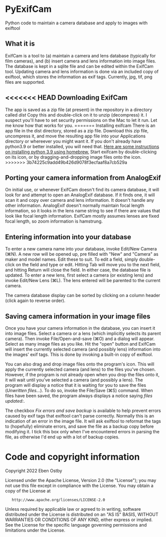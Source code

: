 # PyExifCam
 Python code to maintain a camera database and apply to images with exiftool
 <h2>
What it is
 </h2>
 ExifCam is a tool to (a) maintain a camera and lens database (typically for film cameras), and (b) insert camera and lens information into image files. The database is
 kept in a sqlite file and can be edited within the ExifCam tool. Updating camera and lens information is done via an included copy of exiftool, which stores the
 information as exif tags. Currently, jpg, tif, png files are supported.
 <h2>
<<<<<<< HEAD
 Downloading ExifCam
 </h2>
 The app is saved as a zip file (at present) in the repository in a directory called <i>dist</i>
 Copy this and double-click on it to unzip (decompress) it. 
 I suspect you'll have to set security permissions on the Mac to let it run.
 Let me know how that works for you.
=======
 Installing exifcam
 </h2>
 There is an app file in the dist directory, stored as a zip file. Download this zip file, uncompress it, and move the resulting app file into your
 Applications directory or whereever you might want it.
 If you don't already have python3.9 or better installed, you will need that. 
 <a href="https://www.freecodecamp.org/news/python-version-on-mac-update/"> Here are some instructions on installing python 3.9 using homebrew.</a>
 Start exifcam by double-clicking on its icon, or by dragging-and-dropping image files onto the icon.
>>>>>>> 3b74225c9add49b426d9078f3ecfaaf8a7cb529a
 <h2>
 Porting your camera information from AnalogExif
 </h2>
 On initial use, or whenever ExifCam doesn't find its camera database, it will look for and attempt to open an AnalogExif database. If it finds one, it will scan it and
 copy over camera and lens information. It doesn't handle any other information. AnalogExif doesn't normally maintain focal length information, so it looks in the lens 
 name string to see if there are values that look like focal length information. ExifCam mostly assumes lenses are fixed focal length, so zoom information is hamstrung.
 <h2>
Entering information into your database
 </h2>
 To enter a new camera name into your database, invoke Edit/New Camera (⌘N). A new row will be opened up, pre filled with "New" and "Camera" as maker and model names. 
 Edit these to suit. To edit a field, simply double-click on the field and type or edit. Hitting Tab will move you to the next field, and hitting Return will close the
 field. In either case, the database file is updated.
 To enter a new lens, first select a camera (or existing lens) and invoke Edit/New Lens (⌘L). The lens entered will be parented to the current camera. 
 <p>
 The camera database display can be sorted by clicking on a column header (click again to reverse order).
 <h2>
Saving camera information in your image files
 </h2>
 Once you have your camera information in the database, you can insert it into image files. Select a camera or a lens (which implicitly selects its parent camera).
 Then invoke File/Open-and-save (⌘O) and a dialog will appear. Select as many image files as you like. Hit the "open" button and ExifCam will insert the currently
 selected camera (and possibly lens) information into the images' exif tags. This is done by invoking a built-in copy of exiftool.
 <p>
 You can also drag and drop image files onto the program's icon. This will apply the currently selected camera (and lens) to the files you've chosen.
 However, if the program is not already open when you drop the files onto it, it will wait until you've selected a camera (and possibly a lens). The program will display
 a notice that it is waiting for you to save the files (<i>Unwritten files...</i>). To do so, invoke the File/Save (⌘S) command.  When files have been saved,
 the program always displays a notice saying <i>files updated:</i>.
 <p>
  The checkbox <i>Fix errors and save backup</i> is available to help prevent errors caused by exif tags that exiftool can't parse correctly. Normally this
  is an indication of an error in the image file. It will ask exiftool to reformat the tags to (hopefully) eliminate errors, and save the file
  as a backup copy before modifying it. I tick this box only when I've encountered errors in parsing the file, as otherwise I'd end up with a lot of backup copies.
  <h1>
   Code and copyright information
   </h1>
   
   Copyright 2022 Eben Ostby

   Licensed under the Apache License, Version 2.0 (the "License");
   you may not use this file except in compliance with the License.
   You may obtain a copy of the License at

       http://www.apache.org/licenses/LICENSE-2.0

   Unless required by applicable law or agreed to in writing, software
   distributed under the License is distributed on an "AS IS" BASIS,
   WITHOUT WARRANTIES OR CONDITIONS OF ANY KIND, either express or implied.
   See the License for the specific language governing permissions and
   limitations under the License. 
